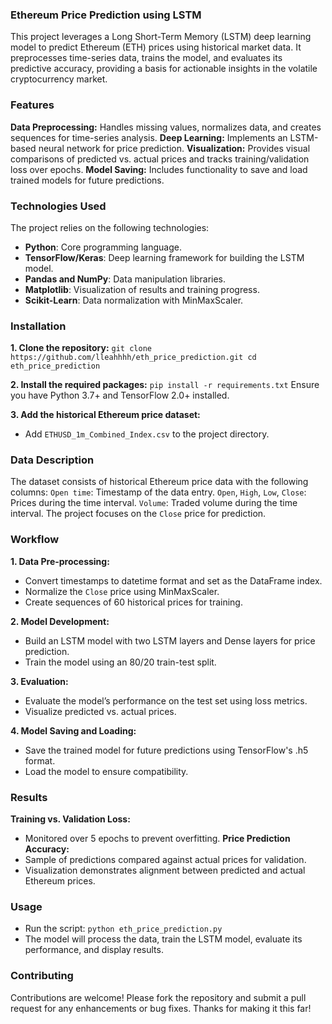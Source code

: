 ### Ethereum Price Prediction using LSTM
This project leverages a Long Short-Term Memory (LSTM) deep learning model to predict Ethereum (ETH) prices using historical market data. It preprocesses time-series data, trains the model, and evaluates its predictive accuracy, providing a basis for actionable insights in the volatile cryptocurrency market.

### Features
**Data Preprocessing:** Handles missing values, normalizes data, and creates sequences for time-series analysis.
**Deep Learning:** Implements an LSTM-based neural network for price prediction.
**Visualization:** Provides visual comparisons of predicted vs. actual prices and tracks training/validation loss over epochs.
**Model Saving:** Includes functionality to save and load trained models for future predictions.

### Technologies Used
The project relies on the following technologies:
- **Python**: Core programming language.
- **TensorFlow/Keras**: Deep learning framework for building the LSTM model.
- **Pandas and NumPy**: Data manipulation libraries.
- **Matplotlib**: Visualization of results and training progress.
- **Scikit-Learn**: Data normalization with MinMaxScaler.

### Installation
**1. Clone the repository:**
`git clone https://github.com/lleahhhh/eth_price_prediction.git
cd eth_price_prediction`

**2. Install the required packages:**
`pip install -r requirements.txt`
Ensure you have Python 3.7+ and TensorFlow 2.0+ installed.

**3. Add the historical Ethereum price dataset:**
- Add `ETHUSD_1m_Combined_Index.csv` to the project directory.

### Data Description
The dataset consists of historical Ethereum price data with the following columns:
`Open time`: Timestamp of the data entry.
`Open`, `High`, `Low`, `Close`: Prices during the time interval.
`Volume`: Traded volume during the time interval.
The project focuses on the `Close` price for prediction.

### Workflow
**1. Data Pre-processing:**
- Convert timestamps to datetime format and set as the DataFrame index.
- Normalize the `Close` price using MinMaxScaler.
- Create sequences of 60 historical prices for training.

**2. Model Development:**
- Build an LSTM model with two LSTM layers and Dense layers for price prediction.
- Train the model using an 80/20 train-test split.

**3. Evaluation:**
- Evaluate the model’s performance on the test set using loss metrics.
- Visualize predicted vs. actual prices.

**4. Model Saving and Loading:**
- Save the trained model for future predictions using TensorFlow's .h5 format.
- Load the model to ensure compatibility.

### Results
**Training vs. Validation Loss:** 
- Monitored over 5 epochs to prevent overfitting.
**Price Prediction Accuracy:**
- Sample of predictions compared against actual prices for validation.
- Visualization demonstrates alignment between predicted and actual Ethereum prices.

### Usage
- Run the script:
`python eth_price_prediction.py`
- The model will process the data, train the LSTM model, evaluate its performance, and display results.

### Contributing
Contributions are welcome! Please fork the repository and submit a pull request for any enhancements or bug fixes. Thanks for making it this far!
